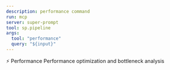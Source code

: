 ```yaml
---
description: performance command
run: mcp
server: super-prompt
tool: sp.pipeline
args:
  tool: "performance"
  query: "${input}"
---
```


⚡ Performance Performance optimization and bottleneck analysis
